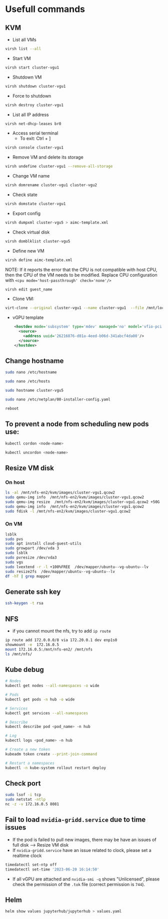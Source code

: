 # Usefull commands
## KVM
- List all VMs
```bash
virsh list --all
```

- Start VM
```bash
virsh start cluster-vgu1
```

- Shutdown VM
```bash
virsh shutdown cluster-vgu1
```

- Force to shutdown
```bash
virsh destroy cluster-vgu1
```

- List all IP address
```bash
virsh net-dhcp-leases br0
```

- Access serial terminal
  - To exit: Ctrl + ]
```bash
virsh console cluster-vgu1
```

- Remove VM and delete its storage
```bash
virsh undefine cluster-vgu1 --remove-all-storage
```

- Change VM name
```bash
virsh domrename cluster-vgu1 cluster-vgu2
```

- Check state
```bash
virsh domstate cluster-vgu1
```

- Export config
```bash
virsh dumpxml cluster-vgu5 > aimc-template.xml
```

- Check virtual disk
```bash
virsh domblklist cluster-vgu5
```

- Define new VM
```bash
virsh define aimc-template.xml
```
NOTE: If it reports the error that the CPU is not compatible with host CPU, then the CPU of the VM needs to be modified. Replace CPU configuration with `<cpu mode='host-passthrough' check='none'/>`
  ```bash
  virsh edit guest_name
  ```

- Clone VM:
```bash
virt-clone --original cluster-vgu1 --name cluster-vgu1  --file /mnt/local/kvm/images/cluster-vgu2.qcow2
```

- vGPU template
```xml
    <hostdev mode='subsystem' type='mdev' managed='no' model='vfio-pci' display='off'>
      <source>
        <address uuid='26216876-d01a-4eed-b06d-341abcf4da00'/>
      </source>
    </hostdev>
```

## Change hostname
```bash
sudo nano /etc/hostname

sudo nano /etc/hosts

sudo hostname cluster-vgu5

sudo nano /etc/netplan/00-installer-config.yaml

reboot
```

## To prevent a node from scheduling new pods use:
```bash
kubectl cordon <node-name>

kubectl uncordon <node-name>
```

## Resize VM disk
### On host
```bash
ls -al /mnt/nfs-en2/kvm/images/cluster-vgu1.qcow2 
sudo qemu-img info  /mnt/nfs-en2/kvm/images/cluster-vgu1.qcow2
sudo qemu-img resize  /mnt/nfs-en2/kvm/images/cluster-vgu1.qcow2 +50G
sudo qemu-img info  /mnt/nfs-en2/kvm/images/cluster-vgu1.qcow2
sudo fdisk -l /mnt/nfs-en2/kvm/images/cluster-vgu1.qcow2
```

### On VM
```bash
lsblk
sudo pvs
sudo apt install cloud-guest-utils
sudo growpart /dev/vda 3
sudo lsblk 
sudo pvresize /dev/vda3
sudo vgs
sudo lvextend -r -l +100%FREE  /dev/mapper/ubuntu--vg-ubuntu--lv
sudo resize2fs  /dev/mapper/ubuntu--vg-ubuntu--lv
df -hT | grep mapper
```

## Generate ssh key
```bash
ssh-keygen -t rsa
```

## NFS
- if you cannot mount the nfs, try to add `ip route`
```bash
ip route add 172.0.0.0/8 via 172.20.0.1 dev enp1s0
showmount -e  172.16.0.5
mount 172.16.0.5:/mnt/nfs-en2/ /mnt/nfs
ls /mnt/nfs/
```

## Kube debug
```bash
# Nodes
kubectl get nodes --all-namespaces -o wide

# Pods
kubectl get pods -n hub -o wide

# Services
kubectl get services --all-namespaces

# Describe
kubectl describe pod <pod_name> -n hub

# Log
kubectl logs <pod_name> -n hub

# Create a new token
kubeadm token create --print-join-command

# Restart a namespaces
kubectl -n kube-system rollout restart deploy
```

## Check port
```bash
sudo lsof -i tcp
sudo netstat -ntlp
nc -z -v 172.16.0.5 8081
```

## Fail to load `nvidia-gridd.service` due to time issues
- If the pod is failed to pull new images, there may be have an issues of full disk --> Resize VM disk
- If `nvidia-gridd.service` have an issue related to clock, please set a realtime clock
```bash
timedatectl set-ntp off
timedatectl set-time '2023-06-20 16:14:50'
```
- If all vGPU are attached and `nvidia-smi -q` shows "Unlicensed", please check the permission of the `.tok` file (correct permission is `744`).

## Helm
```bash
helm show values jupyterhub/jupyterhub > values.yaml
```
